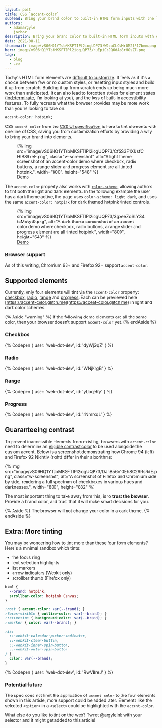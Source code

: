 ```yaml
---
layout: post
title: CSS `accent-color`
subhead: Bring your brand color to built-in HTML form inputs with one line of code.
authors:
  - adamargyle
  - jarhar
description: Bring your brand color to built-in HTML form inputs with one line of code.
date: 2021-08-11
thumbnail: image/vS06HQ1YTsbMKSFTIPl2iogUQP73/WOcuCLCwMr0M2lF17bmm.png
hero: image/vS06HQ1YTsbMKSFTIPl2iogUQP73/huEpiCoJQ6dAo8rHGsZT.png
tags:
  - blog
  - css
---
```


Today's HTML form elements are [difficult to
customize](https://codepen.io/GeoffreyCrofte/pen/BiHzp). It feels as if it's
a choice between few or no custom styles, or resetting input styles and
build it up from scratch. Building it up from scratch ends up being much more
work than anticipated. It can also lead to forgotten styles for element states
([indeterminate](https://developer.mozilla.org/en-US/docs/Web/CSS/:indeterminate),
I'm looking at you), and the loss of built-in accessibility features. 
To fully recreate what the browser provides may be more
work than you're looking to take on.

```css
accent-color: hotpink;
```

CSS `accent-color` from the [CSS UI
specification](https://www.w3.org/TR/css-ui-4/#widget-accent) is here to tint
elements with one line of CSS, saving you from customization efforts by
providing a way to bring your brand into elements.

<figure class="w-figure ">
  {% Img 
    src="image/vS06HQ1YTsbMKSFTIPl2iogUQP73/CfSS3F1XUsfCHIB86xeE.png", 
    class="w-screenshot",
    alt="A light theme screenshot of an accent-color demo where 
    checkbox, radio buttons, a range slider and progress element 
    are all tinted hotpink.", 
    width="800", height="548" 
  %}
  <figcaption class="w-figure">
    <a href="https://codepen.io/web-dot-dev/pen/PomBZdy">Demo</a>
  </figcaption>
</figure>

The `accent-color` property also works with
[`color-scheme`](/color-scheme/), allowing authors to tint both
the light and dark elements. 
In the following example the user has a dark theme active, the page uses
`color-scheme: light dark`, and uses the same `accent-color: hotpink` for dark
themed hotpink tinted controls.

<figure class="w-figure">
  {% Img 
    src="image/vS06HQ1YTsbMKSFTIPl2iogUQP73/3gxeeZoSLY34tsMxkyt9.png", 
    alt="A dark theme screenshot of an accent-color demo where 
    checkbox, radio buttons, a range slider and progress element 
    are all tinted hotpink.", 
    width="800", height="548" 
  %}
  <figcaption class="w-figure">
    <a href="https://codepen.io/web-dot-dev/pen/PomBZdy">Demo</a>
  </figcaption>
</figure>

### Browser support

As of this writing, Chromium 93+ and Firefox 92+ support `accent-color`.

## Supported elements

Currently, only four elements will tint via the `accent-color` property:
[checkbox](#checkbox), [radio](#radio), [range](#range) and
[progress](#progress). Each can be previewed here
[https://accent-color.glitch.me](https://accent-color.glitch.me) in light and
dark color schemes.

{% Aside "warning" %}
If the following demo elements are all the same color, 
then your browser doesn't support `accent-color` yet.
{% endAside %}

### Checkbox

{% Codepen {
  user: 'web-dot-dev',
  id: 'dyWjGqZ'
} %}

### Radio

{% Codepen {
  user: 'web-dot-dev',
  id: 'WNjKrgB'
} %}

### Range

{% Codepen {
  user: 'web-dot-dev',
  id: 'yLbqeRy'
} %}

### Progress

{% Codepen {
  user: 'web-dot-dev',
  id: 'rNmrxqL'
} %}

## Guaranteeing contrast

To prevent inaccessible elements from existing, browsers with `accent-color`
need to determine an [eligible contrast
color](https://webaim.org/articles/contrast/) to be used alongside the custom
accent. Below is a screenshot demonstrating how Chrome 94 (left) and Firefox 92
Nightly (right) differ in their algorithms:

{% Img 
  src="image/vS06HQ1YTsbMKSFTIPl2iogUQP73/DJhB56n10Eh8O29RsRdE.png", 
  class="w-screenshot",
  alt="A screenshot of Firefox and Chromium side by side, 
  rendering a full spectrum of checkboxes in various hues and darknesses.", 
  width="800", height="832" 
%}

The most important thing to take away from this, is to **trust the browser**.
Provide a brand color, and trust that it will make smart decisions for you.

{% Aside %}
The browser will not change your color in a dark theme.
{% endAside %}

## Extra: More tinting

You may be wondering how to tint more than these four form elements? Here's a
minimal sandbox which tints:
- the focus ring
- text selection highlights
- list [markers](/css-marker-pseudo-element/)
- arrow indicators (Webkit only)
- scrollbar thumb (Firefox only)

```css
html { 
  --brand: hotpink;
  scrollbar-color: hotpink Canvas;
}

:root { accent-color: var(--brand); }
:focus-visible { outline-color: var(--brand); }
::selection { background-color: var(--brand); }
::marker { color: var(--brand); }

:is(
  ::-webkit-calendar-picker-indicator,
  ::-webkit-clear-button,
  ::-webkit-inner-spin-button, 
  ::-webkit-outer-spin-button
) {
  color: var(--brand);
}
```

{% Codepen {
  user: 'web-dot-dev',
  id: 'RwVBreJ'
} %}

### Potential future

The spec does not limit the application of `accent-color` to the four elements
shown in this article, more support could be added later. Elements like the
selected `<option>` in a `<select>` could be highlighted with the
`accent-color`. 

What else do you like to tint on the web? Tweet
[@argyleink](https://twitter.com/argyleink) with your selector and it might get
added to this article!
